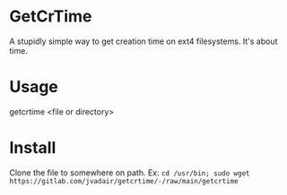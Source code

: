 # GetCrTime
A stupidly simple way to get creation time on ext4 filesystems. It's about time.

# Usage
getcrtime \<file or directory>

# Install
Clone the file to somewhere on path.
Ex:
`cd /usr/bin; sudo wget https://gitlab.com/jvadair/getcrtime/-/raw/main/getcrtime`
